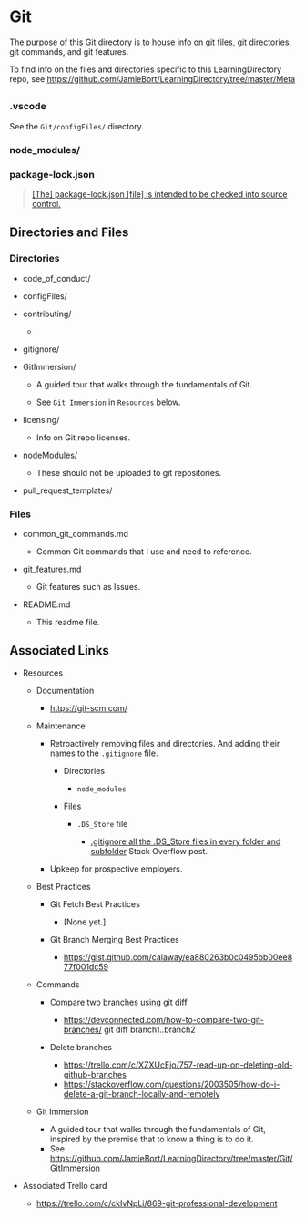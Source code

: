 # Git

The purpose of this Git directory is to house info on git files, git directories, git commands, and git features.

To find info on the files and directories specific to this LearningDirectory repo, see https://github.com/JamieBort/LearningDirectory/tree/master/Meta

##

### .vscode

See the `Git/configFiles/` directory.

### node_modules/

### package-lock.json

> [[The] package-lock.json [file] is intended to be checked into source control.](https://stackoverflow.com/a/44210813)

## Directories and Files

### Directories

- code_of_conduct/

- configFiles/

- contributing/

  -

- gitignore/

- GitImmersion/

  - A guided tour that walks through the fundamentals of Git.

  - See `Git Immersion` in `Resources` below.

- licensing/

  - Info on Git repo licenses.

- nodeModules/

  - These should not be uploaded to git repositories.

- pull_request_templates/

### Files

- common_git_commands.md

  - Common Git commands that I use and need to reference.

- git_features.md

  - Git features such as Issues.

- README.md

  - This readme file.

## Associated Links

- Resources

  - Documentation

    - https://git-scm.com/

  - Maintenance

    - Retroactively removing files and directories. And adding their names to the `.gitignore` file.

      - Directories

        - `node_modules`

      - Files

        - `.DS_Store` file

          - [.gitignore all the .DS_Store files in every folder and subfolder](https://stackoverflow.com/questions/18393498/gitignore-all-the-ds-store-files-in-every-folder-and-subfolder/38797342?utm_source=pocket_reader) Stack Overflow post.

    - Upkeep for prospective employers.

  - Best Practices

    - Git Fetch Best Practices

      - [None yet.]

    - Git Branch Merging Best Practices

      - https://gist.github.com/calaway/ea880263b0c0495bb00ee877f001dc59

  - Commands

    - Compare two branches using git diff

      - https://devconnected.com/how-to-compare-two-git-branches/
        git diff branch1..branch2

    - Delete branches

      - https://trello.com/c/XZXUcEjo/757-read-up-on-deleting-old-github-branches
      - https://stackoverflow.com/questions/2003505/how-do-i-delete-a-git-branch-locally-and-remotely

  - Git Immersion

    - A guided tour that walks through the fundamentals of Git, inspired by the premise that to know a thing is to do it.
    - See https://github.com/JamieBort/LearningDirectory/tree/master/Git/GitImmersion

- Associated Trello card

  - https://trello.com/c/ckIvNpLi/869-git-professional-development
